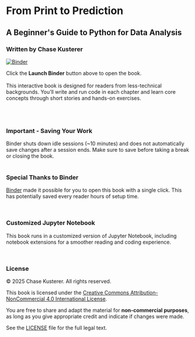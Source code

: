 # From Print to Prediction
## A Beginner's Guide to Python for Data Analysis
### Written by Chase Kusterer

[![Binder](https://mybinder.org/badge_logo.svg)](https://mybinder.org/v2/gh/chase-kusterer/textbook-py-data-analysis/master?urlpath=tree&clear_cache=0)

Click the **Launch Binder** button above to open the book.
<br><br>
This interactive book is designed for readers from less-technical backgrounds. You’ll write and run code in each chapter and learn core concepts through short stories and hands-on exercises.

<br><br>
### Important - Saving Your Work
Binder shuts down idle sessions (~10 minutes) and does not automatically save changes after a session ends. Make sure to save before taking a break or closing the book.
<br><br>

### Special Thanks to Binder
[Binder](https://mybinder.org/) made it possible for you to open this book with a single click. This has potentially saved every reader hours of setup time.

<br>

### Customized Jupyter Notebook
This book runs in a customized version of Jupyter Notebook, including notebook extensions for a smoother reading and coding experience.

<br>

### License

© 2025 Chase Kusterer. All rights reserved.

This book is licensed under the 
[Creative Commons Attribution-NonCommercial 4.0 International License](https://creativecommons.org/licenses/by-nc/4.0/).

You are free to share and adapt the material for **non-commercial purposes**, 
as long as you give appropriate credit and indicate if changes were made.

See the [LICENSE](LICENSE) file for the full legal text.
